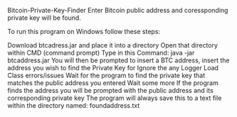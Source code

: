 Bitcoin-Private-Key-Finder
Enter Bitcoin public address and coressponding private key will be found.

To run this program on Windows follow these steps:

Download btcadress.jar and place it into a directory
Open that directory within CMD (command prompt)
Type in this Command: java -jar btcaddress.jar
You will then be prompted to insert a BTC address, insert the address you wish to find the Private Key for
Ignore the any Logger Load Class errors/issues
Wait for the program to find the private key that matches the public address you entered
Wait some more
If the program finds the address you will be prompted with the public address and its corresponding private key
The program will always save this to a text file within the directory named: foundaddress.txt

